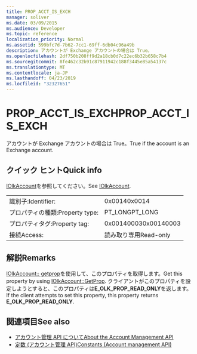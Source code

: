 ```yaml
---
title: PROP_ACCT_IS_EXCH
manager: soliver
ms.date: 03/09/2015
ms.audience: Developer
ms.topic: reference
localization_priority: Normal
ms.assetid: 599bfc7d-7b62-7cc1-69ff-6db04c96a49b
description: アカウントが Exchange アカウントの場合は True。
ms.openlocfilehash: 2df750b208ff9d2a18cb0d7c22ec6b32b658c7b4
ms.sourcegitcommit: 8fe462c32b91c87911942c188f3445e85a54137c
ms.translationtype: MT
ms.contentlocale: ja-JP
ms.lasthandoff: 04/23/2019
ms.locfileid: "32327651"
---
```

# <a name="propacctisexch"></a><span data-ttu-id="e2cef-103">PROP_ACCT_IS_EXCH</span><span class="sxs-lookup"><span data-stu-id="e2cef-103">PROP_ACCT_IS_EXCH</span></span>

<span data-ttu-id="e2cef-104">アカウントが Exchange アカウントの場合は True。</span><span class="sxs-lookup"><span data-stu-id="e2cef-104">True if the account is an Exchange account.</span></span>
  
## <a name="quick-info"></a><span data-ttu-id="e2cef-105">クイック ヒント</span><span class="sxs-lookup"><span data-stu-id="e2cef-105">Quick info</span></span>

<span data-ttu-id="e2cef-106">[IOlkAccount](iolkaccount.md)を参照してください。</span><span class="sxs-lookup"><span data-stu-id="e2cef-106">See [IOlkAccount](iolkaccount.md).</span></span>
  
|||
|:-----|:-----|
|<span data-ttu-id="e2cef-107">識別子:</span><span class="sxs-lookup"><span data-stu-id="e2cef-107">Identifier:</span></span>  <br/> |<span data-ttu-id="e2cef-108">0x0014</span><span class="sxs-lookup"><span data-stu-id="e2cef-108">0x0014</span></span>  <br/> |
|<span data-ttu-id="e2cef-109">プロパティの種類:</span><span class="sxs-lookup"><span data-stu-id="e2cef-109">Property type:</span></span>  <br/> |<span data-ttu-id="e2cef-110">PT_LONG</span><span class="sxs-lookup"><span data-stu-id="e2cef-110">PT_LONG</span></span>  <br/> |
|<span data-ttu-id="e2cef-111">プロパティタグ:</span><span class="sxs-lookup"><span data-stu-id="e2cef-111">Property tag:</span></span>  <br/> |<span data-ttu-id="e2cef-112">0x00140003</span><span class="sxs-lookup"><span data-stu-id="e2cef-112">0x00140003</span></span>  <br/> |
|<span data-ttu-id="e2cef-113">接続</span><span class="sxs-lookup"><span data-stu-id="e2cef-113">Access:</span></span>  <br/> |<span data-ttu-id="e2cef-114">読み取り専用</span><span class="sxs-lookup"><span data-stu-id="e2cef-114">Read-only</span></span>  <br/> |
   
## <a name="remarks"></a><span data-ttu-id="e2cef-115">解説</span><span class="sxs-lookup"><span data-stu-id="e2cef-115">Remarks</span></span>

<span data-ttu-id="e2cef-116">[IOlkAccount:: getprop](iolkaccount-getprop.md)を使用して、このプロパティを取得します。</span><span class="sxs-lookup"><span data-stu-id="e2cef-116">Get this property by using [IOlkAccount::GetProp](iolkaccount-getprop.md).</span></span> <span data-ttu-id="e2cef-117">クライアントがこのプロパティを設定しようとすると、このプロパティは**E_OLK_PROP_READ_ONLY**を返します。</span><span class="sxs-lookup"><span data-stu-id="e2cef-117">If the client attempts to set this property, this property returns **E_OLK_PROP_READ_ONLY**.</span></span> 
  
## <a name="see-also"></a><span data-ttu-id="e2cef-118">関連項目</span><span class="sxs-lookup"><span data-stu-id="e2cef-118">See also</span></span>

- [<span data-ttu-id="e2cef-119">アカウント管理 API について</span><span class="sxs-lookup"><span data-stu-id="e2cef-119">About the Account Management API</span></span>](about-the-account-management-api.md) 
- [<span data-ttu-id="e2cef-120">定数 (アカウント管理 API)</span><span class="sxs-lookup"><span data-stu-id="e2cef-120">Constants (Account management API)</span></span>](constants-account-management-api.md)

